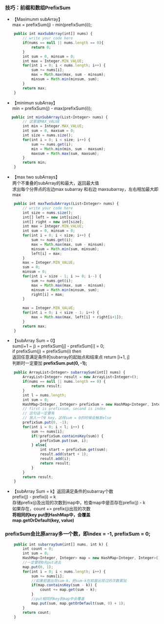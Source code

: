 ### 技巧：前缀和数组PrefixSum <br>
- 【Maximunm subArray】  <br>
max = prefixSum(j) - min(prefixSum(i));
```javascript
    public int maxSubArray(int[] nums) {
        // write your code here
        if(nums == null || nums.length == 0){
            return 0;
        }
        int sum = 0, minsum = 0;
        int max = Integer.MIN_VALUE;
        for(int i = 0; i < nums.length; i++) {
            sum += nums[i];
            max = Math.max(max, sum - minsum);
            minsum = Math.min(minsum, sum);
        }
        return max;
    }
```
- 【minimun subArray】<br>
min = prefixSum(j) - max(prefixSum(i));
```javascript
   public int minSubArray(List<Integer> nums) {
        // 这里是MAX_VALUE
        int min = Integer.MAX_VALUE;
        int sum = 0, maxsum = 0;
        int size = nums.size();
        for(int i = 0; i < size; i++) {
            sum += nums.get(i);
            min = Math.min(min, sum - maxsum);
            maxsum = Math.max(sum, maxsum);
        }
        return min;
    }
```
- 【max two subArrays】<br>
两个不重叠的subArray的和最大，返回最大值 <br>
求出每个分界点的左边max subarray 和右边 maxsubarray，左右相加最大即max <br>
```javascript
    public int maxTwoSubArrays(List<Integer> nums) {
        // write your code here
        int size = nums.size();
        int[] left = new int[size];
        int[] right = new int[size];
        int max = Integer.MIN_VALUE;
        int sum = 0, minsum = 0;
        for(int i = 0; i < size; i++) {
            sum += nums.get(i);
            max = Math.max(max, sum - minsum);
            minsum = Math.min(sum, minsum);
            left[i] = max;
        }
        max = Integer.MIN_VALUE;
        sum = 0;
        minsum = 0;
        for(int i = size - 1; i >= 0; i--) {
            sum += nums.get(i);
            max = Math.max(max, sum - minsum);
            minsum = Math.min(minsum, sum);
            right[i] = max;
        }
        
        max = Integer.MIN_VALUE;
        for(int i = 0; i < size - 1; i++) {
            max = Math.max(max, left[i] + right[i+1]);
        }
        return max;
    }
```
- 【subArray Sum = 0】<br>
sum(i+1 ~ j) = prefixSum[j] - prefixSum[i] = 0; <br>
if prefixSum(j) = prefixSum(i) then  <br>
返回任意满足条件的subarray的起始点和结束点 return [i+1, j] <br>
判断时一定要加  **prefixSum.put(0, -1);**
```javascript
    public ArrayList<Integer> subarraySum(int[] nums) {
        ArrayList<Integer> result = new ArrayList<Integer>();
        if(nums == null || nums.length == 0) {
            return result;
        }
        int l = nums.length;
        int sum = 0;
        HashMap<Integer, Integer> prefixSum = new HashMap<Integer, Integer>();
        // first is prefixsum, second is index
        // 这句话一定要有
        // 放入一个0 key，这样sum = 0的时候会触发else
        prefixSum.put(0, -1);
        for(int i = 0; i < l; i++) {
            sum += nums[i];
            if(!prefixSum.containsKey(sum)) {
                prefixSum.put(sum, i);
            } else{
                int start = prefixSum.get(sum);
                result.add(start + 1);
                result.add(i);
                return result;
            }
        }
        return result;
    }
```
- 【subArray Sum = k】返回满足条件的subarray个数 <br>
prefix(j) - prefix(i) = k <br>
存储prefix(j)及出现的次数到map中，检查map中是否存在prefix(j) - k <br>
如果存在，count += prefix(j)出现的次数 <br>
**将相同的key put到HashMap中，会覆盖** <br>
**map.getOrDefault(key, value)**
### prefixSum会比原array多一个数，即index = -1, prefixSum = 0;
```javascript
    public int subarraySum(int[] nums, int k) {
        int count = 0;
        int sum = 0;
        HashMap<Integer, Integer> map = new HashMap<Integer, Integer>();
        //一定要把0先put进去
        map.put(0, 1);
        for(int i = 0; i < nums.length; i++) {
            sum += nums[i];
            //如果前面出现sum-k，把sum-k在前面出现过的次数累加
            if(map.containsKey(sum - k)) {
                count += map.get(sum - k);
            }
            //put相同的key到map中会覆盖
            map.put(sum, map.getOrDefault(sum, 0) + 1);
        }
        return count;
    }
```

